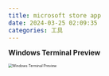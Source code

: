 ```yaml
---
title: microsoft store app
date: 2024-03-25 02:09:35
categories: 工具
---
```


**Windows Terminal Preview**

<img src="https://raw.githubusercontent.com/tanwlanyue/image/master/Windows%20Terminal%20Preview.png" alt="Windows Terminal Preview" style="zoom:50%;" />

<!-- more -->
